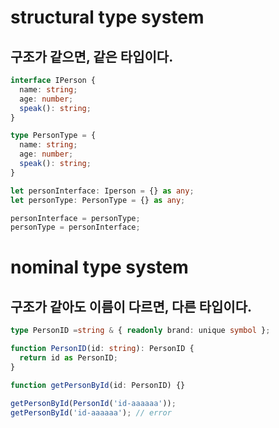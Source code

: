# structural type system 
## 구조가 같으면, 같은 타입이다.

```ts
interface IPerson {
  name: string;
  age: number;
  speak(): string;
}

type PersonType = {
  name: string;
  age: number;
  speak(): string;
}

let personInterface: Iperson = {} as any;
let personType: PersonType = {} as any;

personInterface = personType;
personType = personInterface;

```

# nominal type system 
## 구조가 같아도 이름이 다르면, 다른 타입이다.

```ts
type PersonID =string & { readonly brand: unique symbol };

function PersonID(id: string): PersonID {
  return id as PersonID;
}

function getPersonById(id: PersonID) {}

getPersonById(PersonId('id-aaaaaa'));
getPersonById('id-aaaaaa'); // error

```
